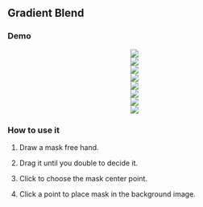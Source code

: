 ## Gradient Blend


### Demo

<div align="center">
    <img src="https://github.com/liziniu/cvpr_2018_spring/blob/master/Gradient%20Blend/img/mask1.png">
</div>

<div align="center">
  <img src="https://github.com/liziniu/cvpr_2018_spring/blob/master/Gradient%20Blend/img/res1.png">
</div>

<div align="center">
    <img src="https://github.com/liziniu/cvpr_2018_spring/blob/master/Gradient%20Blend/img/mask2.png">
</div>

<div align="center">
  <img src="https://github.com/liziniu/cvpr_2018_spring/blob/master/Gradient%20Blend/img/res2.png">
</div>

<div align="center">
    <img src="https://github.com/liziniu/cvpr_2018_spring/blob/master/Gradient%20Blend/img/mask3.png">
</div>

<div align="center">
  <img src="https://github.com/liziniu/cvpr_2018_spring/blob/master/Gradient%20Blend/img/res3.png">
</div>

<div align="center">
    <img src="https://github.com/liziniu/cvpr_2018_spring/blob/master/Gradient%20Blend/img/mask4.png">
</div>

<div align="center">
  <img src="https://github.com/liziniu/cvpr_2018_spring/blob/master/Gradient%20Blend/img/res4.png">
</div>

### How to use it

1. Draw a mask free hand.

2. Drag it until you double to decide it.

3. Click to choose the mask center point.

4. Click a point to place mask in the background image. 
